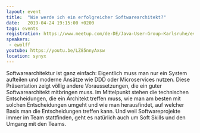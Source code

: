 ```yaml
---
layout: event
title:  "Wie werde ich ein erfolgreicher Softwarearchitekt?"
date:   2019-04-24 19:15:00 +0200
tags: events
registration: https://www.meetup.com/de-DE/Java-User-Group-Karlsruhe/events/258501099/
speakers:
 - ewolff
youtube: https://youtu.be/LZ85nnyAxsw
location: synyx
---
```


Softwarearchitektur ist ganz einfach: Eigentlich muss man nur ein System
aufteilen und moderne Ansätze wie DDD oder Microservices nutzen. Diese
Präsentation zeigt völlig andere Voraussetzungen, die ein guter
Softwarearchitekt mitbringen muss. Im Mittelpunkt stehen die technischen
Entscheidungen, die ein Architekt treffen muss, wie man am besten mit
solchen Entscheidungen umgeht und wie man herausfindet, auf welcher
Basis man die Entscheidungen treffen kann. Und weil Softwareprojekte
immer im Team stattfinden, geht es natürlich auch um Soft Skills und den
Umgang mit den Teams.
